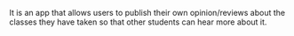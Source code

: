 It is an app that allows users to publish their own opinion/reviews about the classes they have taken so that other students can hear more about it.
